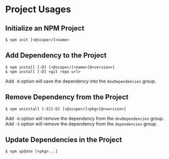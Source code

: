 # Project Usages

## Initialize an NPM Project
```console
$ npm init [<@scope>/]<name>
```

## Add Dependency to the Project
```console
$ npm install [-D] [<@scope>/]<name>[@<version>]
$ npm install [-D] <git repo url>
```

Add `-D` option will save the dependency into the `devDependencies` group.

## Remove Dependency from the Project
```console
$ npm uninstall [-S][-D] [<@scope>/]<pkg>[@<version>]
```

Add `-D` option will remove the dependency from the `devDependencies` group. Add `-S` option will remove the dependency from the `dependencies` group.

## Update Dependencies in the Project
```console
$ npm update [<pkg>...]
```
